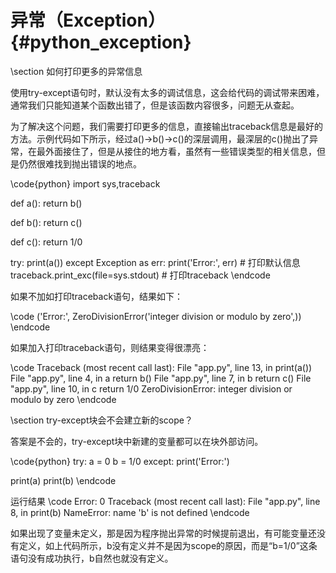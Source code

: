 异常（Exception）{#python_exception}
==================================

\section 如何打印更多的异常信息

使用try-except语句时，默认没有太多的调试信息，这会给代码的调试带来困难，通常我们只能知道某个函数出错了，但是该函数内容很多，问题无从查起。

为了解决这个问题，我们需要打印更多的信息，直接输出traceback信息是最好的方法。示例代码如下所示，经过a()->b()->c()的深层调用，最深层的c()抛出了异常，在最外面接住了，但是从接住的地方看，虽然有一些错误类型的相关信息，但是仍然很难找到抛出错误的地点。

\code{python}
import sys,traceback

def a():
    return b()

def b():
    return c()
    
def c():
    return 1/0
    
try:
    print(a())
except Exception as err:
    print('Error:', err)   # 打印默认信息
    traceback.print_exc(file=sys.stdout)    # 打印traceback
\endcode

如果不加如打印traceback语句，结果如下：

\code
('Error:', ZeroDivisionError('integer division or modulo by zero',))
\endcode

如果加入打印traceback语句，则结果变得很漂亮：

\code
Traceback (most recent call last):
  File "app.py", line 13, in <module>
    print(a())
  File "app.py", line 4, in a
    return b()
  File "app.py", line 7, in b
    return c()
  File "app.py", line 10, in c
    return 1/0
ZeroDivisionError: integer division or modulo by zero
\endcode

\section try-except块会不会建立新的scope？

答案是不会的，try-except块中新建的变量都可以在块外部访问。

\code{python}
try:
    a = 0
    b = 1/0
except:
    print('Error:')
    
print(a)
print(b)
\endcode
    
运行结果
\code
Error:
0
Traceback (most recent call last):
  File "app.py", line 8, in <module>
    print(b)
NameError: name 'b' is not defined
\endcode

如果出现了变量未定义，那是因为程序抛出异常的时候提前退出，有可能变量还没有定义，如上代码所示，b没有定义并不是因为scope的原因，而是“b=1/0”这条语句没有成功执行，b自然也就没有定义。
